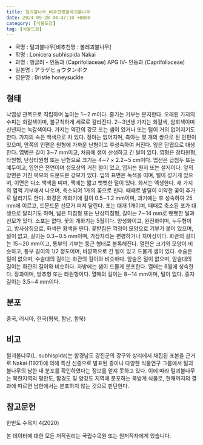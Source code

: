 ```yaml
---
title: 털괴불나무_비추천명볼레괴불나무
date: 2024-09-28 04:47:10 +0800
category: [식물도감]
tag: [식물도감]
---
```




- 국명 : 털괴불나무[비추천명 : 볼레괴불나무]
- 학명 : Lonicera subhispida Nakai
- 과명 : 앵글러 - 인동과 (Caprifoliaceae) APG Ⅳ- 인동과 (Caprifoliaceae)
- 일본명 : アラゲヒョウタンボク
- 영문명 : Bristle honeysuckle


## 형태
낙엽성 관목으로 직립하며 높이는 1∼2 m이다. 줄기는 기부는 분지한다. 오래된 가지의 수피는 회갈색이며, 불규칙하게 세로로 갈라진다. 2∼3년생 가지는 회갈색, 암회색이며 신년지는 녹갈색이다. 가지는 약간의 강모 또는 샘이 있거나 또는 털이 거의 없어지기도 한다. 가지의 속은 백색으로 차 있다. 정아는 없어지며, 측아는 몇 개의 쌍으로 된 인편이 있으며, 안쪽의 인편은 원형에 가까운 난형이고 후성숙하여 커진다. 잎은 단엽으로 대생한다. 엽병은 길이 3∼7 mm이고, 처음에 샘이 산생하고 긴 털이 있다. 엽형은 장타원형, 타원형, 난상타원형 또는 난형으로 크기는 4∼7 × 2.2∼5 cm이다. 엽선은 급첨두 또는 예두이고, 엽연은 전연이며 섬모상의 거친 털이 있고, 엽저는 원저 또는 설저이다. 잎의 양면은 거친 복모와 드문드문 강모가 있다. 잎의 표면은 녹색을 띠며, 털이 성기게 있으며, 이면은 다소 백색을 띠며, 맥에는 짧고 뻣뻣한 털이 있다. 화서는 액생한다. 새 가지의 엽액 기부에서 나오며, 축소되어 1개의 꽃으로 핀다. 때때로 발달이 미약한 꽃이 추가로 달리기도 한다. 화경은 개화기에 길이 0.5∼1.2 mm이며, 과기에는 후 성숙하여 25 mm에 이르고, 드문드문 선모가 퍼져 달린다. 포는 대개 1개이며, 때때로 축소된 포가 대생으로 달리기도 하며, 넓은 피침형 또는 난상피침형, 길이는 7∼14 mm로 뻣뻣한 털과 선모가 있다. 소포는 없다. 꽃의 개화기는 5월이다. 양성화이고, 완전화이며, 누두형이고, 방사상칭으로, 화색은 황색을 띤다. 꽃받침은 깍정이 모양으로 기부가 붙어 있으며, 털이 없고, 길이는 0.3∼0.5 mm이며, 가장자리는 편평하거나 치아상이다. 화관의 길이는 15∼20 mm이고, 통부의 기부는 둥근 형태로 볼록해진다. 열편은 크기와 모양이 비슷하고, 통부 길이의 1/2 정도이며, 바깥쪽으로 긴 털이 있고 드물게 샘이 있다. 수술은 털이 없으며, 수술대의 길이는 화관의 길이와 비슷하다. 암술은 털이 없으며, 암술대의 길이는 화관의 길이와 비슷하다. 자방에는 샘이 드물게 분포한다. 열매는 6월에 성숙한다. 장과이며, 방추형 또는 타원형이다. 열매의 길이는 8∼14 mm이며, 털이 없다. 종자 길이는 3.5∼4 mm이다.
## 분포
중국, 러시아, 한국(평북, 함남, 함북)
## 비고
털괴불나무(L. subhispida)는 함경남도 강진군의 강구와 상리에서 채집된 표본을 근거로 Nakai (1921)에 의해 특산 신종으로 발표된 종이나 다양한 식물연구 그룹에서 털괴불나무의 남한 내 분포를 확인하였다는 정보를 얻지 못하고 있다. 이에 따라 털괴불나무는 북한지역의 평안도, 함경도 및 양강도 지역에 분포하는 북방계 식물로, 현재까지의 결과에 따르면 남한에서는 분포하지 않는 것으로 판단한다.
## 참고문헌
한반도 수목지 4(2020)






본 데이터에 대한 모든 저작권리는 국립수목원 또는 원저작자에게 있습니다.
